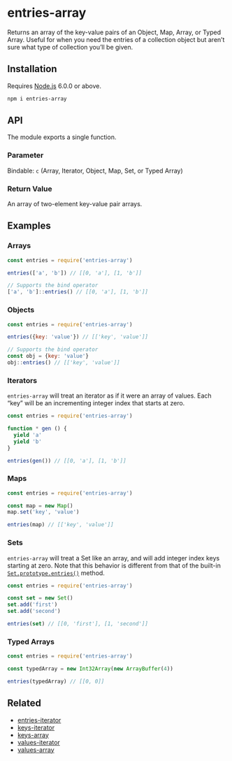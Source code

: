 # entries-array

Returns an array of the key-value pairs of an Object, Map, Array, or Typed Array. Useful for when you need the entries of a collection object but aren’t sure what type of collection you’ll be given.

## Installation

Requires [Node.js](https://nodejs.org/) 6.0.0 or above.

```bash
npm i entries-array
```

## API

The module exports a single function.

### Parameter

Bindable: `c` (Array, Iterator, Object, Map, Set, or Typed Array)

### Return Value

An array of two-element key-value pair arrays.

## Examples

### Arrays

```javascript
const entries = require('entries-array')

entries(['a', 'b']) // [[0, 'a'], [1, 'b']]

// Supports the bind operator
['a', 'b']::entries() // [[0, 'a'], [1, 'b']]
```

### Objects

```javascript
const entries = require('entries-array')

entries({key: 'value'}) // [['key', 'value']]

// Supports the bind operator
const obj = {key: 'value'}
obj::entries() // [['key', 'value']]
```

### Iterators

`entries-array` will treat an iterator as if it were an array of values. Each “key” will be an incrementing integer index that starts at zero.

```javascript
const entries = require('entries-array')

function * gen () {
  yield 'a'
  yield 'b'
}

entries(gen()) // [[0, 'a'], [1, 'b']]
```

### Maps

```javascript
const entries = require('entries-array')

const map = new Map()
map.set('key', 'value')

entries(map) // [['key', 'value']]
```

### Sets

`entries-array` will treat a Set like an array, and will add integer index keys starting at zero. Note that this behavior is different from that of the built-in [`Set.prototype.entries()`](https://developer.mozilla.org/en-US/docs/Web/JavaScript/Reference/Global_Objects/Set/entries) method.

```javascript
const entries = require('entries-array')

const set = new Set()
set.add('first')
set.add('second')

entries(set) // [[0, 'first'], [1, 'second']]
```

### Typed Arrays

```javascript
const entries = require('entries-array')

const typedArray = new Int32Array(new ArrayBuffer(4))

entries(typedArray) // [[0, 0]]
```

## Related

* [entries-iterator](https://github.com/lamansky/entries-iterator)
* [keys-iterator](https://github.com/lamansky/keys-iterator)
* [keys-array](https://github.com/lamansky/keys-array)
* [values-iterator](https://github.com/lamansky/values-iterator)
* [values-array](https://github.com/lamansky/values-array)
